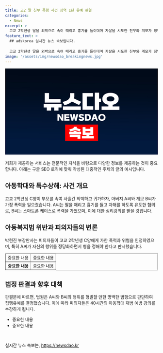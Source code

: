 ```yaml
---
title: 고2 딸 친부 폭행 사건 징역 1년 유예 판결
categories:
  - News
excerpt: >
  고교 2학년생 딸을 외박으로 속여 때리고 흉기를 들이대며 자살을 시도한 친부와 계모가 징역형의 집행유예를 받았습니다. 친부는 딸을 때려 코뼈를 부러뜨리고 흉기를 건네며 죽으라 하고, 계모는 휴대전화 모서리로 상해를 입힌 것으로 알려졌습니다. 법정은 아동학대와 특수상해 혐의를 인정하며 각각 징역 1년에 집행유예 2년을 선고했고, 강제적인 아동학대 재범 예방 강의도 명령했습니다. 피해자의 신고와 증거로 유죄를 인정했으며, 재판부는 부모의 행위를 위법하고 화해 불능으로 판단했습니다. (사진=)
feature_text: >
  ## adskorea 실시간 뉴스 속보입니다.

  고교 2학년생 딸을 외박으로 속여 때리고 흉기를 들이대며 자살을 시도한 친부와 계모가 징역형의 집행유예를 받았습니다. 친부는 딸을 때려 코뼈를 부러뜨리고 흉기를 건네며 죽으라 하고, 계모는 휴대전화 모서리로 상해를 입힌 것으로 알려졌습니다. 법정은 아동학대와 특수상해 혐의를 인정하며 각각 징역 1년에 집행유예 2년을 선고했고, 강제적인 아동학대 재범 예방 강의도 명령했습니다. 피해자의 신고와 증거로 유죄를 인정했으며, 재판부는 부모의 행위를 위법하고 화해 불능으로 판단했습니다. (사진=)
image: '/assets/img/newsdao_breakingnews.jpg'
---
```


<p><img src="/assets/img/newsdao_breakingnews.jpg" alt="adskorea 속보" /></p>

<p>저희가 제공하는 서비스는 전문적인 지식을 바탕으로 다양한 정보를 제공하는 것이 중요합니다. 아래는 구글 SEO 로직에 맞춰 작성된 대중적인 주제의 글의 예시입니다.</p>

<h2 data-ke-size="size26">아동학대와 특수상해: 사건 개요</h2>

<p data-ke-size="size16">고교 2학년생 C양이 부모를 속여 사흘간 외박하고 귀가하자, 아버지 A씨와 계모 B씨가 가정 폭력을 일으켰습니다. A씨는 딸을 때리고 흉기를 들고 자해를 하도록 유도한 혐의로, B씨는 스마트폰 케이스로 폭력을 가했으며, 이에 대한 심리강의를 받을 것입니다.</p>

<h2 data-ke-size="size26">아동복지법 위반과 피의자들의 변론</h2>

<p data-ke-size="size16">박현진 부장판사는 피의자들이 고교 2학년생 C양에게 가한 폭력과 위협을 인정하였으며, 특히 A씨가 자신의 행위를 정당화하면서 형을 정해야 한다고 판시했습니다.</p>

<table style="width: 100%;" border="1">
<tbody>
<tr>
<td style="text-align: center;">중요한 내용</td>
<td style="text-align: center;">중요한 내용</td>
</tr>
<tr>
<td style="text-align: center;"><b>중요한 내용</b></td>
<td style="text-align: center;">중요한 내용</td>
</tr>
</tbody>
</table>

<h2 data-ke-size="size26">법정 판결과 향후 대책</h2>

<p data-ke-size="size16">판결문에 따르면, 법원은 A씨와 B씨의 행위를 형벌할 만한 명백한 범행으로 판단하여 집행유예를 결정했습니다. 이에 따라 피의자들은 40시간의 아동학대 재범 예방 강의를 수강하게 됩니다.</p>

<ul>
<li>중요한 내용</li>
<li>중요한 내용</li>
</ul>

<p data-ke-size="size16">&nbsp;</p>
실시간 뉴스 속보는, <a href="https://newsdao.kr" rel="dofollow">https://newsdao.kr</a>


